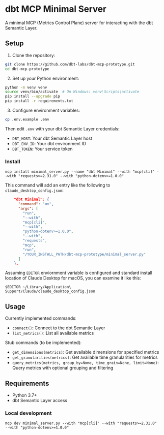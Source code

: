# dbt MCP Minimal Server

A minimal MCP (Metrics Control Plane) server for interacting with the dbt Semantic Layer.

## Setup

1. Clone the repository:
```bash
git clone https://github.com/dbt-labs/dbt-mcp-prototype.git
cd dbt-mcp-prototype
```

2. Set up your Python environment:
```bash
python -m venv venv
source venv/bin/activate  # On Windows: venv\Scripts\activate
pip install --upgrade pip
pip install -r requirements.txt
```

3. Configure environment variables:
```bash
cp .env.example .env
```
Then edit `.env` with your dbt Semantic Layer credentials:
- `DBT_HOST`: Your dbt Semantic Layer host
- `DBT_ENV_ID`: Your dbt environment ID
- `DBT_TOKEN`: Your service token

### Install

```shell
mcp install minimal_server.py --name "dbt Minimal" --with "mcp[cli]" --with "requests>=2.31.0" --with "python-dotenv>=1.0.0"
```

This command will add an entry like the following to `claude_desktop_config.json`:

```json
    "dbt Minimal": {
      "command": "uv",
      "args": [
        "run",
        "--with",
        "mcp[cli]",
        "--with",
        "python-dotenv>=1.0.0",
        "--with",
        "requests",
        "mcp",
        "run",
        "/YOUR_INSTALL_PATH/dbt-mcp-prototype/minimal_server.py"
      ]
    },
```

Assuming `EDITOR` enviornment variable is configured and standard install location of Claude Desktop for macOS, you can examine it like this:

```shell
$EDITOR ~/Library/Application\ Support/Claude/claude_desktop_config.json
```

## Usage

Currently implemented commands:
- `connect()`: Connect to the dbt Semantic Layer
- `list_metrics()`: List all available metrics

Stub commands (to be implemented):
- `get_dimensions(metrics)`: Get available dimensions for specified metrics
- `get_granularities(metrics)`: Get available time granularities for metrics
- `query_metrics(metrics, group_by=None, time_grain=None, limit=None)`: Query metrics with optional grouping and filtering

## Requirements

- Python 3.7+
- dbt Semantic Layer access

### Local development

```shell
mcp dev minimal_server.py --with "mcp[cli]" --with "requests>=2.31.0" --with "python-dotenv>=1.0.0"
```
